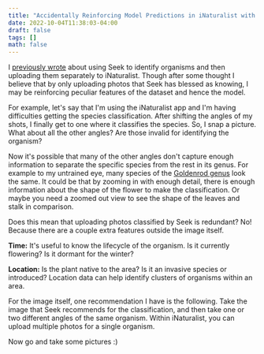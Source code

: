 ```yaml
---
title: "Accidentally Reinforcing Model Predictions in iNaturalist with Seek"
date: 2022-10-04T11:38:03-04:00
draft: false 
tags: []
math: false
---
```


I [previously wrote](/blog/identifying-plants-with-inaturalist/) about using Seek to identify organisms and then uploading them separately to iNaturalist. Though after some thought I believe that by only uploading photos that Seek has blessed as knowing,  I may be reinforcing peculiar features of the dataset and hence the model.

For example, let's say that I'm using the iNaturalist app and I'm having difficulties getting the species classification. After shifting the angles of my shots, I finally get to one where it classifies the species. So, I snap a picture. What about all the other angles? Are those invalid for identifying the organism?

Now it's possible that many of the other angles don't capture enough information to separate the specific species from the rest in its genus. For example to my untrained eye, many species of the [Goldenrod genus](https://www.inaturalist.org/taxa/48678-Solidago/browse_photos) look the same. It could be that by zooming in with enough detail, there is enough information about the shape of the flower to make the classification. Or maybe you need a zoomed out view to see the shape of the leaves and stalk in comparison.

Does this mean that uploading photos classified by Seek is redundant? No! Because there are a couple extra features outside the image itself.

**Time:** It's useful to know the lifecycle of the organism. Is it currently flowering? Is it dormant for the winter? 

**Location:** Is the plant native to the area? Is it an invasive species or introduced? Location data can help identify clusters of organisms within an area.

For the image itself, one recommendation I have is the following. Take the image that Seek recommends for the classification, and then take one or two different angles of the same organism. Within iNaturalist, you can upload multiple photos for a single organism.

Now go and take some pictures :)

 
